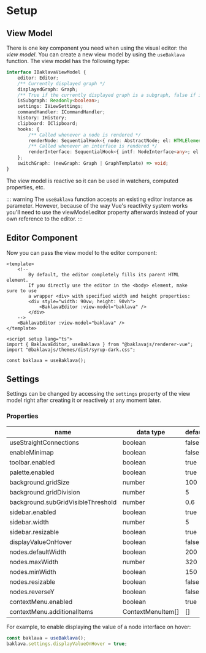 <script setup>
import ApiLink from "../components/ApiLink.vue";
</script>

# Setup

## View Model

There is one key component you need when using the visual editor: the _view model_. You can create a new view model by using the <ApiLink type="functions" module="@baklavajs/renderer-vue" name="useBaklava"><code>useBaklava</code></ApiLink> function. The view model has the following type:

```ts
interface IBaklavaViewModel {
    editor: Editor;
    /** Currently displayed graph */
    displayedGraph: Graph;
    /** True if the currently displayed graph is a subgraph, false if it is the root graph */
    isSubgraph: Readonly<boolean>;
    settings: IViewSettings;
    commandHandler: ICommandHandler;
    history: IHistory;
    clipboard: IClipboard;
    hooks: {
        /** Called whenever a node is rendered */
        renderNode: SequentialHook<{ node: AbstractNode; el: HTMLElement }, null>;
        /** Called whenever an interface is rendered */
        renderInterface: SequentialHook<{ intf: NodeInterface<any>; el: HTMLElement }, null>;
    };
    switchGraph: (newGraph: Graph | GraphTemplate) => void;
}
```

The view model is reactive so it can be used in watchers, computed properties, etc.

::: warning
The `useBaklava` function accepts an existing editor instance as parameter. However, because of the way Vue's reactivity system works you'll need to use the viewModel.editor property afterwards instead of your own reference to the editor.
:::

## Editor Component

Now you can pass the view model to the editor component:

```vue
<template>
    <!--
        By default, the editor completely fills its parent HTML element.
        If you directly use the editor in the <body> element, make sure to use
        a wrapper <div> with specified width and height properties:
        <div style="width: 90vw; height: 90vh">
            <BaklavaEditor :view-model="baklava" />
        </div>
    -->
    <BaklavaEditor :view-model="baklava" />
</template>

<script setup lang="ts">
import { BaklavaEditor, useBaklava } from "@baklavajs/renderer-vue";
import "@baklavajs/themes/dist/syrup-dark.css";

const baklava = useBaklava();
```

## Settings

Settings can be changed by accessing the `settings` property of the view model right after creating it or reactively at any moment later.

### Properties

| name                               | data type         | default |
| ---------------------------------- | ----------------- | ------- |
| useStraightConnections             | boolean           | false   |
| enableMinimap                      | boolean           | false   |
| toolbar.enabled                    | boolean           | true    |
| palette.enabled                    | boolean           | true    |
| background.gridSize                | number            | 100     |
| background.gridDivision            | number            | 5       |
| background.subGridVisibleThreshold | number            | 0.6     |
| sidebar.enabled                    | boolean           | true    |
| sidebar.width                      | number            | 5       |
| sidebar.resizable                  | boolean           | true    |
| displayValueOnHover                | boolean           | false   |
| nodes.defaultWidth                 | boolean           | 200     |
| nodes.maxWidth                     | number            | 320     |
| nodes.minWidth                     | boolean           | 150     |
| nodes.resizable                    | boolean           | false   |
| nodes.reverseY                     | boolean           | false   |
| contextMenu.enabled                | boolean           | true    |
| contextMenu.additionalItems        | ContextMenuItem[] | []      |

For example, to enable displaying the value of a node interface on hover:

```ts
const baklava = useBaklava();
baklava.settings.displayValueOnHover = true;
```
